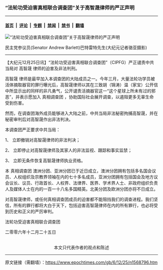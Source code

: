 ### “法轮功受迫害真相联合调查团”关于高智晟律师的严正声明

---

#### [首页](../../../..?n1568796) &nbsp;|&nbsp; [评论](../../../../../epoch-comment?n1568796) &nbsp;|&nbsp; [专题](../../../../../epoch-special?n1568796) &nbsp;|&nbsp; [禁闻](../../../../../epoch-news?n1568796) &nbsp;|&nbsp; [禁书](../../../../../books?n1568796) &nbsp;|&nbsp; [翻墙](https://github.com/gfw-breaker/nogfw/blob/master/README.md?n1568796)


<div><img alt="“法轮功受迫害真相联合调查团”关于高智晟律师的严正声明" class="attachment-djy_600_400 size-djy_600_400 wp-post-image" src="https://i.epochtimes.com/assets/uploads/2006/12/61207133353941-600x400.jpg"/>
<div class="caption">
 <p>
  民主党参议员(Senator Andrew Barlett)巴特雷特先生(大纪元记者骆亚摄影)
 </p>
</div></div><hr/><div class="post_content" id="artbody" itemprop="articleBody">
 <!-- article content begin -->
 <p>
  【大纪元12月25日讯】“法轮功受迫害真相联合调查团”（CIPFG）严正谴责中共当局对
  <ok href="https://www.epochtimes.com/gb/tag/%E9%AB%98%E6%99%BA%E6%99%9F.html">
   高智晟
  </ok>
  律师的迫害及非法判刑。
 </p>
 <p>
  <ok href="https://www.epochtimes.com/gb/tag/%E9%AB%98%E6%99%BA%E6%99%9F.html">
   高智晟
  </ok>
  律师是最早加入本调查团的大陆成员之一。今年三月，大量法轮功学员被活体摘取器官的罪行曝光后，高智晟律师以其在三致胡（锦涛）温（家宝）公开信中所显示出的同样的非凡勇气，公开谴责活摘器官这一“这个星球上所未有过的邪恶”，并表示愿加入
  <ok href="https://www.epochtimes.com/gb/tag/%E7%9C%9F%E7%9B%B8%E8%B0%83%E6%9F%A5%E5%9B%A2.html">
   真相调查团
  </ok>
  ，协助国际社会展开调查，以遏阻更多无辜生命受到伤害。
 </p>
 <p>
  然而，在调查团海外成员能够进入大陆之前，中共当局非法秘密拘捕高智晟，并在秘密审判后对高智晟作出非法判决。
 </p>
 <p>
  本调查团严正要求中共当局：
 </p>
 <p>
  1、 立即撤销对高智晟律师的非法判决；
 </p>
 <p>
  2、 立即停止对高智晟律师及其家人的非法监视、跟踪和事实监禁；
 </p>
 <p>
  3、 立即无条件恢复高智晟律师执业资格。
 </p>
 <p>
  本
  <ok href="https://www.epochtimes.com/gb/tag/%E7%9C%9F%E7%9B%B8%E8%B0%83%E6%9F%A5%E5%9B%A2.html">
   真相调查团
  </ok>
  澳洲分团、亚洲分团已于近日成立，澳洲分团拥有包括多名国会议员、人权组织及宗教界领袖在内的七十多名成员，亚洲分团拥有包括国会及地方议会议长、议员、行政首长、人权界、法律界、医界、学术界人士、非政府组织负责人及媒体人士在内的一百一十八名多国精英。北美分团及欧洲分团亦将不日成立。
 </p>
 <p>
  对高智晟律师，或任何真相调查团成员的迫害都不能阻挡我们的调查进程。我们坚信，所有的罪行都将大白于天下，包括迫害高智晟律师在内的所有罪行，也必将受到历史和正义的严厉审判。
 </p>
 <p>
  法轮功受迫害真相联合调查团
 </p>
 <p>
  二零零六年十二月二十五日
  <br/>
  <font color="#ffffff">
   (http://www.dajiyuan.com)
  </font>
  <br/>
  <center>
   <font class="GY13">
    本文只代表作者的观点和陈述
   </font>
  </center>
 </p>
 <!-- article content end -->
 <div id="below_article_ad">
 </div>
</div>


---

原文链接（需翻墙）：https://www.epochtimes.com/gb/6/12/25/n1568796.htm